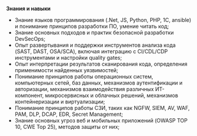 **Знания и навыки**

- Знание языков программирования (.Net, JS, Python, PHP, 1C, ansible) и понимание принципов разработки ПО, умение читать код;
- Знание основных подходов и практик безопасной разработки DevSecOps;
- Опыт развертывания и поддержки инструментов анализа кода (SAST, DAST, OSA/SCA), включая интеграцию с CI/CDL/CDP инструментами и настройки quality gates;
- Опыт интерпретации результатов сканирования кода, определения применимости найденных уязвимостей;
- Понимание принципов работы операционных систем, компьютерных сетей, баз данных, механизмов аутентификации и авторизации, механизмов взаимодействия различных ИТ-компонент, микросервисных и облачных решений, механизмов контейнеризации и виртуализации;
- Понимание принципов работы СЗИ, таких как NGFW, SIEM, AV, WAF, PAM, DLP, DCAP, EDR, Secret Management;
- Знание основных угроз веб и мобильных приложений (OWASP TOP 10, CWE Top 25), методов защиты от них;